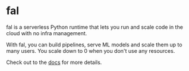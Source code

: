 # fal

fal is a serverless Python runtime that lets you run and scale code in the cloud with no infra management.

With fal, you can build pipelines, serve ML models and scale them up to many users. You scale down to 0 when you don't use any resources.

Check out to the [docs](https://serverless.fal.ai/docs) for more details.
